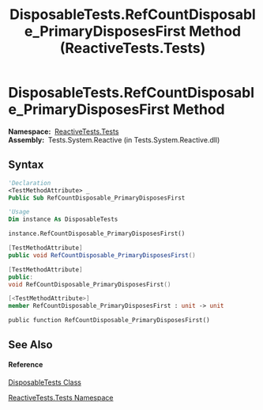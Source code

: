 ﻿---
title: DisposableTests.RefCountDisposable_PrimaryDisposesFirst Method  (ReactiveTests.Tests)
TOCTitle: RefCountDisposable_PrimaryDisposesFirst Method
ms:assetid: M:ReactiveTests.Tests.DisposableTests.RefCountDisposable_PrimaryDisposesFirst
ms:mtpsurl: https://msdn.microsoft.com/en-us/library/reactivetests.tests.disposabletests.refcountdisposable_primarydisposesfirst(v=VS.103)
ms:contentKeyID: 36620596
ms.date: 06/28/2011
mtps_version: v=VS.103
f1_keywords:
- ReactiveTests.Tests.DisposableTests.RefCountDisposable_PrimaryDisposesFirst
dev_langs:
- CSharp
- JScript
- VB
- FSharp
- c++
---

# DisposableTests.RefCountDisposable\_PrimaryDisposesFirst Method

**Namespace:**  [ReactiveTests.Tests](hh289046\(v=vs.103\).md)  
**Assembly:**  Tests.System.Reactive (in Tests.System.Reactive.dll)

## Syntax

``` vb
'Declaration
<TestMethodAttribute> _
Public Sub RefCountDisposable_PrimaryDisposesFirst
```

``` vb
'Usage
Dim instance As DisposableTests

instance.RefCountDisposable_PrimaryDisposesFirst()
```

``` csharp
[TestMethodAttribute]
public void RefCountDisposable_PrimaryDisposesFirst()
```

``` c++
[TestMethodAttribute]
public:
void RefCountDisposable_PrimaryDisposesFirst()
```

``` fsharp
[<TestMethodAttribute>]
member RefCountDisposable_PrimaryDisposesFirst : unit -> unit 
```

``` jscript
public function RefCountDisposable_PrimaryDisposesFirst()
```

## See Also

#### Reference

[DisposableTests Class](hh315231\(v=vs.103\).md)

[ReactiveTests.Tests Namespace](hh289046\(v=vs.103\).md)

